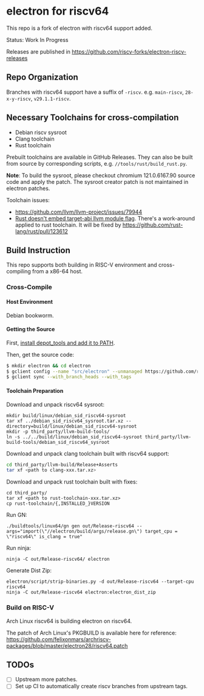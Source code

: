 # electron for riscv64

This repo is a fork of electron with riscv64 support added.

Status: Work In Progress

Releases are published in https://github.com/riscv-forks/electron-riscv-releases

## Repo Organization

Branches with riscv64 support have a suffix of `-riscv`. e.g. `main-riscv`, `28-x-y-riscv`, `v29.1.1-riscv`.

## Necessary Toolchains for cross-compilation

- Debian riscv sysroot
- Clang toolchain
- Rust toolchain

Prebuilt toolchains are available in GitHub Releases. They can also be built from source by corresponding scripts, e.g.
`//tools/rust/build_rust.py`.

**Note**: To build the sysroot, please checkout chromium 121.0.6167.90 source code and apply the patch. The sysroot creator patch is not maintained in electron patches.

Toolchain issues:

- https://github.com/llvm/llvm-project/issues/79944
- [Rust doesn't embed target-abi llvm module flag](https://github.com/rust-lang/rust/issues/121924). There's a work-around applied to rust toolchain. It will be fixed by https://github.com/rust-lang/rust/pull/123612

## Build Instruction

This repo supports both building in RISC-V environment and cross-compiling from a x86-64 host.

### Cross-Compile

#### Host Environment

Debian bookworm.

#### Getting the Source

First, [install depot_tools and add it to PATH](https://commondatastorage.googleapis.com/chrome-infra-docs/flat/depot_tools/docs/html/depot_tools_tutorial.html#_setting_up).

Then, get the source code:

```bash
$ mkdir electron && cd electron
$ gclient config --name "src/electron" --unmanaged https://github.com/riscv-forks/electron@BRANCH_NAME_HERE
$ gclient sync --with_branch_heads --with_tags
```

#### Toolchain Preparation

Download and unpack riscv64 sysroot:

```
mkdir build/linux/debian_sid_riscv64-sysroot
tar xf ../debian_sid_riscv64_sysroot.tar.xz --directory=build/linux/debian_sid_riscv64-sysroot
mkdir -p third_party/llvm-build-tools/
ln -s ../../build/linux/debian_sid_riscv64-sysroot third_party/llvm-build-tools/debian_sid_riscv64_sysroot
```

Download and unpack clang toolchain built with riscv64 support:

```bash
cd third_party/llvm-build/Release+Asserts
tar xf <path to clang-xxx.tar.xz>
```

Download and unpack rust toolchain built with fixes:

```
cd third_party/
tar xf <path to rust-toolchain-xxx.tar.xz>
cp rust-toolchain/{,INSTALLED_}VERSION
```

Run GN:

```
./buildtools/linux64/gn gen out/Release-riscv64 --args="import(\"//electron/build/args/release.gn\") target_cpu = \"riscv64\" is_clang = true"
```

Run ninja:

```
ninja -C out/Release-riscv64/ electron
```

Generate Dist Zip:

```
electron/script/strip-binaries.py -d out/Release-riscv64 --target-cpu riscv64
ninja -C out/Release-riscv64 electron:electron_dist_zip
```

### Build on RISC-V

Arch Linux riscv64 is building electron on riscv64. 

The patch of Arch Linux's PKGBUILD is available here for reference: https://github.com/felixonmars/archriscv-packages/blob/master/electron28/riscv64.patch

## TODOs

- [ ] Upstream more patches.
- [ ] Set up CI to automatically create riscv branches from upstream tags.
